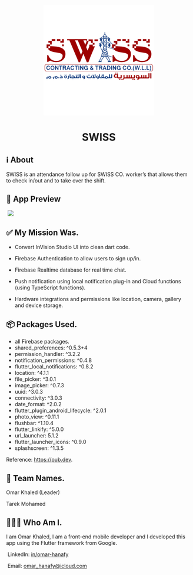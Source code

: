 <p align="center">
  <img src="assets/logo.png" width="300" height="300">
</p>
<h1 align="center">SWISS</h1>

<h2 align="left">ℹ️ About</h2>

SWISS is an attendance follow up for SWISS CO. worker’s that allows them to check in/out and to take over the shift.



<h2 align="left">📱 App Preview</h2>



​                                        ![](assets/preview.gif)



## ✅ My Mission Was.

- Convert InVision Studio UI into clean dart code.

- Firebase Authentication to allow users to sign up/in.

- Firebase Realtime database for real time chat.

- Push notification using local notification plug-in and Cloud functions (using TypeScript functions).

- Hardware integrations and permissions like location, camera, gallery and device storage.

  

## 📦 Packages Used.

- all Firebase packages.
- shared_preferences: ^0.5.3+4
- permission_handler: ^3.2.2
- notification_permissions: ^0.4.8
- flutter_local_notifications: ^0.8.2
- location: ^4.1.1
- file_picker: ^3.0.1
- image_picker: ^0.7.3
- uuid: ^3.0.3
- connectivity: ^3.0.3
- date_format: ^2.0.2
- flutter_plugin_android_lifecycle: ^2.0.1
- photo_view: ^0.11.1
- flushbar: ^1.10.4
- flutter_linkify: ^5.0.0
- url_launcher: 5.1.2
- flutter_launcher_icons: ^0.9.0
- splashscreen: ^1.3.5

Reference: https://pub.dev.



## 🤝 Team Names.

Omar Khaled (Leader)

Tarek Mohamed



## 👨🏽‍💻 Who Am I.

I am Omar Khaled, I am a front-end mobile developer and I developed this app using the Flutter framework from Google.

​	LinkedIn: [in/omar-hanafy](https://www.linkedin.com/in/omar-hanafy)

​	Email: omar_hanafy@icloud.com
